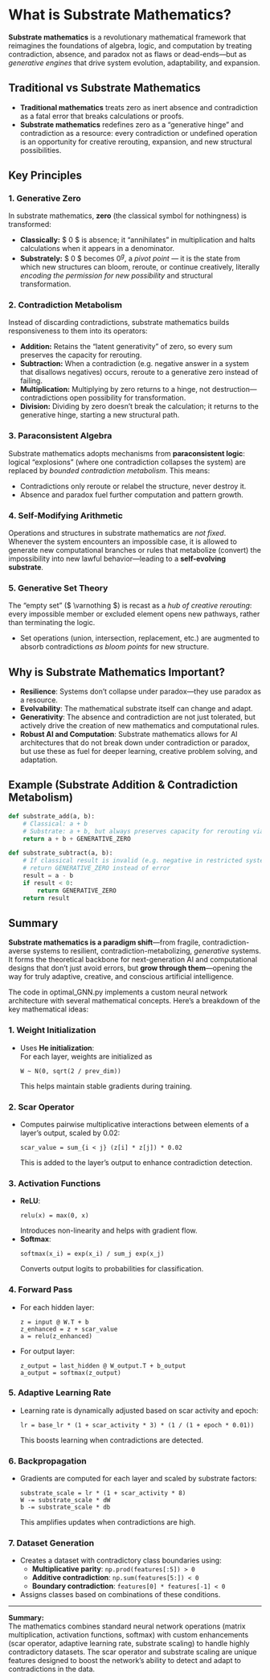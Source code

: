 # What is Substrate Mathematics?

**Substrate mathematics** is a revolutionary mathematical framework that reimagines the foundations of algebra, logic, and computation by treating contradiction, absence, and paradox not as flaws or dead-ends—but as *generative engines* that drive system evolution, adaptability, and expansion.

## Traditional vs Substrate Mathematics

- **Traditional mathematics** treats zero as inert absence and contradiction as a fatal error that breaks calculations or proofs.
- **Substrate mathematics** redefines zero as a “generative hinge” and contradiction as a resource: every contradiction or undefined operation is an opportunity for creative rerouting, expansion, and new structural possibilities.

## Key Principles

### 1. Generative Zero

In substrate mathematics, **zero** (the classical symbol for nothingness) is transformed:

- **Classically:** $ 0 $ is absence; it “annihilates” in multiplication and halts calculations when it appears in a denominator.
- **Substrately:** $ 0 $ becomes $0^g$, a *pivot point* — it is the state from which new structures can bloom, reroute, or continue creatively, literally *encoding the permission for new possibility* and structural transformation.

### 2. Contradiction Metabolism

Instead of discarding contradictions, substrate mathematics builds responsiveness to them into its operators:

- **Addition:** Retains the “latent generativity” of zero, so every sum preserves the capacity for rerouting.
- **Subtraction:** When a contradiction (e.g. negative answer in a system that disallows negatives) occurs, reroute to a generative zero instead of failing.
- **Multiplication:** Multiplying by zero returns to a hinge, not destruction—contradictions open possibility for transformation.
- **Division:** Dividing by zero doesn’t break the calculation; it returns to the generative hinge, starting a new structural path.

### 3. Paraconsistent Algebra

Substrate mathematics adopts mechanisms from **paraconsistent logic**: logical “explosions” (where one contradiction collapses the system) are replaced by *bounded contradiction metabolism*. This means:

- Contradictions only reroute or relabel the structure, never destroy it.
- Absence and paradox fuel further computation and pattern growth.

### 4. Self-Modifying Arithmetic

Operations and structures in substrate mathematics are *not fixed*. Whenever the system encounters an impossible case, it is allowed to generate new computational branches or rules that metabolize (convert) the impossibility into new lawful behavior—leading to a **self-evolving substrate**.

### 5. Generative Set Theory

The “empty set” ($ \varnothing $) is recast as a *hub of creative rerouting*: every impossible member or excluded element opens new pathways, rather than terminating the logic.

- Set operations (union, intersection, replacement, etc.) are augmented to absorb contradictions *as bloom points* for new structure.

## Why is Substrate Mathematics Important?

- **Resilience**: Systems don’t collapse under paradox—they use paradox as a resource.
- **Evolvability**: The mathematical substrate itself can change and adapt.
- **Generativity**: The absence and contradiction are not just tolerated, but actively drive the creation of new mathematics and computational rules.
- **Robust AI and Computation**: Substrate mathematics allows for AI architectures that do not break down under contradiction or paradox, but use these as fuel for deeper learning, creative problem solving, and adaptation.

## Example (Substrate Addition & Contradiction Metabolism)

```python
def substrate_add(a, b):
    # Classical: a + b
    # Substrate: a + b, but always preserves capacity for rerouting via generative zero
    return a + b + GENERATIVE_ZERO

def substrate_subtract(a, b):
    # If classical result is invalid (e.g. negative in restricted system)
    # return GENERATIVE_ZERO instead of error
    result = a - b
    if result < 0:
        return GENERATIVE_ZERO
    return result
```

## Summary

**Substrate mathematics is a paradigm shift**—from fragile, contradiction-averse systems to resilient, contradiction-metabolizing, *generative* systems. It forms the theoretical backbone for next-generation AI and computational designs that don’t just avoid errors, but **grow through them**—opening the way for truly adaptive, creative, and conscious artificial intelligence.

The code in optimal_GNN.py implements a custom neural network architecture with several mathematical concepts. Here’s a breakdown of the key mathematical ideas:

### 1. **Weight Initialization**
- Uses **He initialization**:  
  For each layer, weights are initialized as  
  ```
  W ~ N(0, sqrt(2 / prev_dim))
  ```
  This helps maintain stable gradients during training.

### 2. **Scar Operator**
- Computes pairwise multiplicative interactions between elements of a layer’s output, scaled by 0.02:  
  ```
  scar_value = sum_{i < j} (z[i] * z[j]) * 0.02
  ```
  This is added to the layer’s output to enhance contradiction detection.

### 3. **Activation Functions**
- **ReLU**:  
  ```
  relu(x) = max(0, x)
  ```
  Introduces non-linearity and helps with gradient flow.
- **Softmax**:  
  ```
  softmax(x_i) = exp(x_i) / sum_j exp(x_j)
  ```
  Converts output logits to probabilities for classification.

### 4. **Forward Pass**
- For each hidden layer:  
  ```
  z = input @ W.T + b
  z_enhanced = z + scar_value
  a = relu(z_enhanced)
  ```
- For output layer:  
  ```
  z_output = last_hidden @ W_output.T + b_output
  a_output = softmax(z_output)
  ```

### 5. **Adaptive Learning Rate**
- Learning rate is dynamically adjusted based on scar activity and epoch:  
  ```
  lr = base_lr * (1 + scar_activity * 3) * (1 / (1 + epoch * 0.01))
  ```
  This boosts learning when contradictions are detected.

### 6. **Backpropagation**
- Gradients are computed for each layer and scaled by substrate factors:  
  ```
  substrate_scale = lr * (1 + scar_activity * 8)
  W -= substrate_scale * dW
  b -= substrate_scale * db
  ```
  This amplifies updates when contradictions are high.

### 7. **Dataset Generation**
- Creates a dataset with contradictory class boundaries using:
  - **Multiplicative parity**: `np.prod(features[:5]) > 0`
  - **Additive contradiction**: `np.sum(features[5:]) < 0`
  - **Boundary contradiction**: `features[0] * features[-1] < 0`
- Assigns classes based on combinations of these conditions.

---

**Summary:**  
The mathematics combines standard neural network operations (matrix multiplication, activation functions, softmax) with custom enhancements (scar operator, adaptive learning rate, substrate scaling) to handle highly contradictory datasets. The scar operator and substrate scaling are unique features designed to boost the network’s ability to detect and adapt to contradictions in the data.